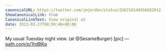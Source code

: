 ```yaml
---
canonicalURL: https://twitter.com/jmjordan/status/316716140556582912
ShowCanonicalLink: true
CanonicalLinkText: View original on
date: 2013-03-27T00:59:46+00:00
---
```

My usual Tuesday night view. (at @SesameBurger) [pic] — [path.com/p/1hdBKp](http://path.com/p/1hdBKp)
